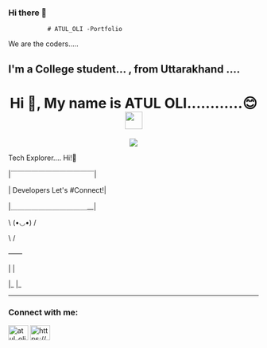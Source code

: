 ### Hi there 👋
               # ATUL_OLI -Portfolio
We are the coders.....
<h2 align="left">I'm a College student... , from Uttarakhand ....</h2>

<h1 align="center"> Hi 👋, My name is ATUL OLI............😊 <img src="https://media.giphy.com/media/hvRJCLFzcasrR4ia7z/giphy.gif" width="35"></h1>
<p align="center">
  <a href="https://github.com/DenverCoder1/readme-typing-svg"><img src="https://readme-typing-svg.herokuapp.com?lines=Coder||+Learner||+Engineer;Aspiring+Web+Developer;Always%20Eager%20to%20learn%20new%20things&center=true&width=600&height=80"></a>
</p>

<p>Tech Explorer.... Hi!🥂</p>
<p>|￣￣￣￣￣￣￣￣￣￣￣￣|</p>
<p>|   Developers Let's #Connect!|</p>
<p>|＿＿＿＿＿＿＿＿＿＿＿__| </p>
<p>         \ (•◡•) / </p>
<p>          \      /   </p>
<p>             ——      </p>
<p>            |   |    </p>
<p>            |_  |_    </p>


<hr/>
<h3 align="left">Connect with me:</h3>
<p align="left">
<a href="https://twitter.com/Atul_27intech" target="blank"><img align="center" src="https://raw.githubusercontent.com/rahuldkjain/github-profile-readme-generator/master/src/images/icons/Social/twitter.svg" alt="atul_oli" height="30" width="40" /></a>
<a href="https://www.linkedin.com/in/atul-oli27-intech/" target="blank"><img align="center" src="https://raw.githubusercontent.com/rahuldkjain/github-profile-readme-generator/master/src/images/icons/Social/linked-in-alt.svg" alt="https://www.linkedin.com/in/atul-oli27-intech/" height="30" width="40" /></a>
</p>



















<!--
**27-Atul/27-Atul** is a ✨ _special_ ✨ repository because its `README.md` (this file) appears on your GitHub profile.

Here are some ideas to get you started:

- 🔭 I’m currently working on ...
- 🌱 I’m currently learning ...
- 👯 I’m looking to collaborate on ...
- 🤔 I’m looking for help with ...
- 💬 Ask me about ...
- 📫 How to reach me: ...
- 😄 Pronouns: ...
- ⚡ Fun fact: ...
-->
